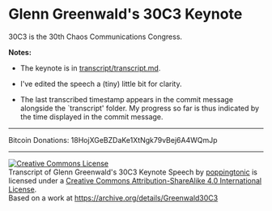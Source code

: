 Glenn Greenwald's 30C3 Keynote
======================

30C3 is the 30th Chaos Communications Congress.

**Notes:**

* The keynote is in [transcript/transcript.md](https://github.com/poppingtonic/greenwald-30c3-keynote/blob/master/transcript/transcript.md).

* I've edited the speech a (tiny) little bit for clarity.

* The last transcribed timestamp appears in the commit message
  alongside the `transcript' folder. My progress so far is thus
  indicated by the time displayed in the commit message.

* * *

Bitcoin Donations: 18HojXGeBZDaKe1XtNgk79vBej6A4WQmJp

* * *

<a rel="license" href="http://creativecommons.org/licenses/by-sa/4.0/"><img alt="Creative Commons License" style="border-width:0" src="http://i.creativecommons.org/l/by-sa/4.0/88x31.png" /></a><br /><span xmlns:dct="http://purl.org/dc/terms/" href="http://purl.org/dc/dcmitype/Text" property="dct:title" rel="dct:type">Transcript of Glenn Greenwald's 30C3 Keynote Speech</span> by <a xmlns:cc="http://creativecommons.org/ns#" href="github.com/poppingtonic" property="cc:attributionName" rel="cc:attributionURL">poppingtonic</a> is licensed under a <a rel="license" href="http://creativecommons.org/licenses/by-sa/4.0/">Creative Commons Attribution-ShareAlike 4.0 International License</a>.<br />Based on a work at <a xmlns:dct="http://purl.org/dc/terms/" href="https://archive.org/details/Greenwald30C3" rel="dct:source">https://archive.org/details/Greenwald30C3</a>
